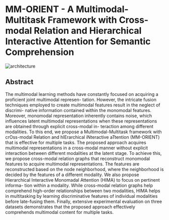 # MM-ORIENT - A Multimodal-Multitask Framework with Cross-modal Relation and Hierarchical Interactive Attention for Semantic Comprehension

![architecture](https://github.com/devraj-raghuvanshi/MM-ORIENT/assets/108318452/dcd04d11-e390-47f8-b678-ff4c3b291fc4)

## Abstract
The multimodal learning methods have constantly focused on acquiring a proficient joint multimodal represen- tation. However, the intricate fusion techniques employed to create multimodal features result in the neglect of discrimi- native information contained within the monomodal features. Moreover, monomodal representation inherently contains noise, which influences latent multimodal representations when these representations are obtained through explicit cross-modal in- teraction among different modalities. To this end, we propose a Multimodal-Multitask framework with crOss-modal Relation and hIErarchical iNteractive aTtention (MM-ORIENT) that is effective for multiple tasks. The proposed approach acquires multimodal representations in a cross-modal manner without explicit interaction between different modalities at the latent stage. To achieve this, we propose cross-modal relation graphs that reconstruct monomodal features to acquire multimodal representations. The features are reconstructed based on the node neighborhood, where the neighborhood is decided by the features of a different modality. We also propose Hierarchical Interactive Monomadal Attention (HIMA) to focus on pertinent informa- tion within a modality. While cross-modal relation graphs help comprehend high-order relationships between two modalities, HIMA helps in multitasking by learning discriminative features of individual modalities before late-fusing them. Finally, extensive experimental evaluation on three datasets demonstrates that the proposed approach effectively comprehends multimodal content for multiple tasks.

